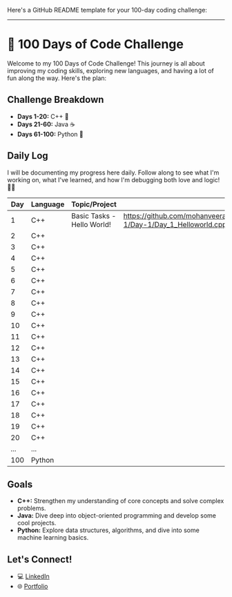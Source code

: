 Here's a GitHub README template for your 100-day coding challenge:

---

# 🚀 100 Days of Code Challenge

Welcome to my 100 Days of Code Challenge! This journey is all about improving my coding skills, exploring new languages, and having a lot of fun along the way. Here's the plan:

## Challenge Breakdown
- **Days 1-20:** C++ 🌟
- **Days 21-60:** Java ☕
- **Days 61-100:** Python 🐍

## Daily Log
I will be documenting my progress here daily. Follow along to see what I'm working on, what I've learned, and how I'm debugging both love and logic! 💖😄

| Day | Language |       Topic/Project              | Link to Code |
|-----|----------|----------------------------------|--------------|
| 1   | C++      | Basic Tasks - Hello World!        | https://github.com/mohanveeramanikantak/100DaysofChallenge/blob/main/Week-1/Day-1/Day_1_Helloworld.cpp              |
| 2   | C++      |                                  |              |
| 3   | C++      |                            |              |
| 4   | C++      |                            |              |
| 5   | C++      |                            |              |
| 6   | C++      |                            |              |
| 7   | C++      |                            |              |
| 8   | C++      |                            |              |
| 9   | C++      |                            |              |
| 10  | C++      |                            |              |
| 11  | C++      |                            |              |
| 12  | C++      |                            |              |
| 13  | C++      |                            |              |
| 14  | C++      |                            |              |
| 15  | C++      |                            |              |
| 16  | C++      |                            |              |
| 17  | C++      |                            |              |
| 18  | C++      |                            |              |
| 19  | C++      |                            |              |
| 20  | C++      |                            |              |
| ... | ...      |                            |              |
| 100 | Python   |                            |              |

## Goals
- **C++:** Strengthen my understanding of core concepts and solve complex problems.
- **Java:** Dive deep into object-oriented programming and develop some cool projects.
- **Python:** Explore data structures, algorithms, and dive into some machine learning basics.

## Let's Connect!
- 💻 [LinkedIn](https://www.linkedin.com/in/kalepu-mohan-veera-manikanta-52546125a/)
- 🌐 [Portfolio](https://mohanveeramanikantak.github.io/Personal-Portfolio.io/)

